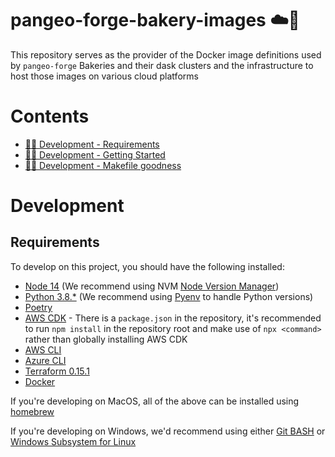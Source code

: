 # pangeo-forge-bakery-images ☁️🍞

This repository serves as the provider of the Docker image definitions used by `pangeo-forge` Bakeries and their dask clusters and the infrastructure to host those images on various cloud platforms

# Contents

* [🧑‍💻 Development - Requirements](#requirements)
* [🧑‍💻 Development - Getting Started](#getting-started-🏃‍♀️)
* [🧑‍💻 Development - Makefile goodness](#makefile-goodness)

# Development

## Requirements

To develop on this project, you should have the following installed:

* [Node 14](https://nodejs.org/en/download/) (We recommend using NVM [Node Version Manager](https://github.com/nvm-sh/nvm))
* [Python 3.8.*](https://www.python.org/downloads/) (We recommend using [Pyenv](https://github.com/pyenv/pyenv) to handle Python versions)
* [Poetry](https://github.com/python-poetry/poetry)
* [AWS CDK](https://docs.aws.amazon.com/cdk/latest/guide/getting_started.html) - There is a `package.json` in the repository, it's recommended to run `npm install` in the repository root and make use of `npx <command>` rather than globally installing AWS CDK
* [AWS CLI](https://docs.aws.amazon.com/cli/latest/userguide/cli-chap-welcome.html)
* [Azure CLI](https://docs.microsoft.com/en-us/cli/azure/install-azure-cli)
* [Terraform 0.15.1](https://www.terraform.io/downloads.html)
* [Docker](https://docs.docker.com/get-docker/)

If you're developing on MacOS, all of the above can be installed using [homebrew](https://brew.sh/)

If you're developing on Windows, we'd recommend using either [Git BASH](https://gitforwindows.org/) or [Windows Subsystem for Linux](https://docs.microsoft.com/en-us/windows/wsl/install-win10)
